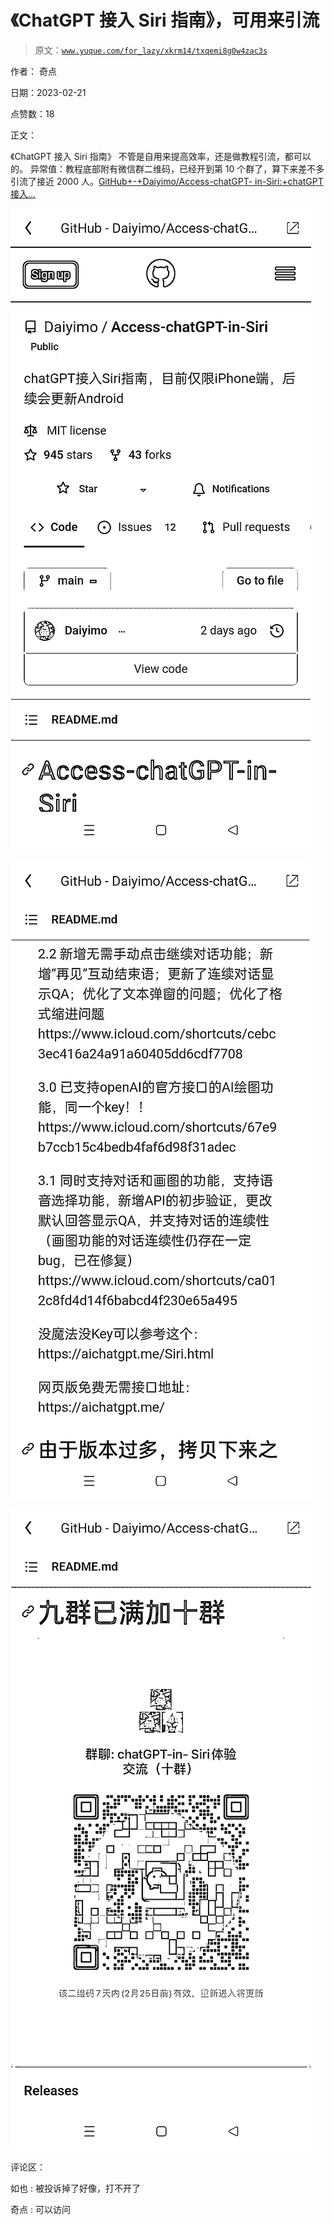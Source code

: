 # 《ChatGPT 接入 Siri 指南》，可用来引流

> 原文：[`www.yuque.com/for_lazy/xkrm14/txqemi8g0w4zac3s`](https://www.yuque.com/for_lazy/xkrm14/txqemi8g0w4zac3s)

作者： 奇点

日期：2023-02-21

点赞数：18

正文：

《ChatGPT 接入 Siri 指南》 不管是自用来提高效率，还是做教程引流，都可以的。 异常值：教程底部附有微信群二维码，已经开到第 10 个群了，算下来差不多引流了接近 2000 人。[GitHub+-+Daiyimo/Access-chatGPT- in-Siri:+chatGPT 接入...](https://github.com/Daiyimo/Access-chatGPT-in-Siri)

![](img/77a28c2f0a9d3e031b4180cf68956a4a.png)  

![](img/4feb315fdc0ec270b9980efb823c99bf.png)  

![](img/12bb8b707fdf494245153f4239f51403.png)  

评论区：

如也 : 被投诉掉了好像，打不开了

奇点 : 可以访问

